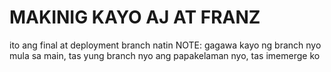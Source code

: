 # MAKINIG KAYO AJ AT FRANZ
ito ang final at deployment branch natin
NOTE: gagawa kayo ng branch nyo mula sa main, tas yung branch nyo ang papakelaman nyo, tas imemerge ko